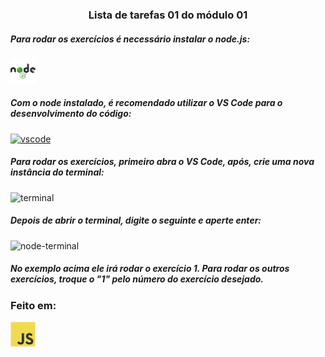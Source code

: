 <h3 align="center">Lista de tarefas 01 do módulo 01</h3>

<h5 align="left">Para rodar os exercícios é necessário instalar o node.js:</h5>

<p align="left"> <a href="https://nodejs.org/en/download/current" target="_blank" rel="noreferrer"> <img src="https://raw.githubusercontent.com/devicons/devicon/master/icons/nodejs/nodejs-original-wordmark.svg" alt="nodejs" width="40" height="40"/> </a> </p>

<h5 align="left">Com o node instalado, é recomendado utilizar o VS Code para o desenvolvimento do código:</h5>

<p align="left"> <a href="https://code.visualstudio.com/download" target="_blank" rel="noreferrer"> <img src="https://code.visualstudio.com/assets/images/code-stable.png" alt="vscode" width="40" height="40"/> </a> </p>

<h5 align="left">Para rodar os exercícios, primeiro abra o VS Code, após, crie uma nova instância do terminal:</h5>

<p align="left"><img src="https://ibb.co/9G4YSq9" alt="terminal"/></p>

<h5>Depois de abrir o terminal, digite o seguinte e aperte enter:</h5>

<p align="left"><img src="https://ibb.co/nbVQHfB" alt="node-terminal"/></p>

<h5>No exemplo acima ele irá rodar o exercício 1. Para rodar os outros exercícios, troque o "1" pelo número do exercício desejado.</h5>

<h3 align="left">Feito em:</h3>
<p align="left"> <a href="https://developer.mozilla.org/en-US/docs/Web/JavaScript" target="_blank" rel="noreferrer"> <img src="https://raw.githubusercontent.com/devicons/devicon/master/icons/javascript/javascript-original.svg" alt="javascript" width="40" height="40"/> </a> </p>

